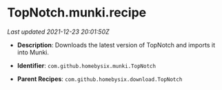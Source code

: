 # TopNotch.munki.recipe

_Last updated 2021-12-23 20:01:50Z_

- **Description**: Downloads the latest version of TopNotch and imports it into Munki.

- **Identifier**: `com.github.homebysix.munki.TopNotch`

- **Parent Recipes**: `com.github.homebysix.download.TopNotch`
